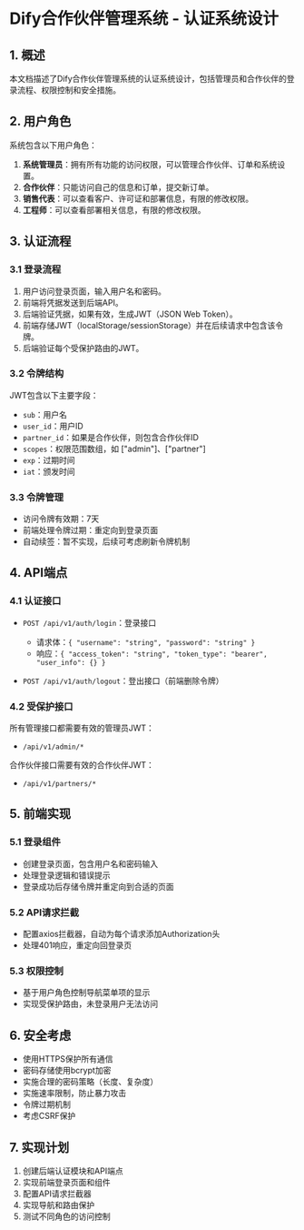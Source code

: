 # Dify合作伙伴管理系统 - 认证系统设计

## 1. 概述

本文档描述了Dify合作伙伴管理系统的认证系统设计，包括管理员和合作伙伴的登录流程、权限控制和安全措施。

## 2. 用户角色

系统包含以下用户角色：

1. **系统管理员**：拥有所有功能的访问权限，可以管理合作伙伴、订单和系统设置。
2. **合作伙伴**：只能访问自己的信息和订单，提交新订单。
3. **销售代表**：可以查看客户、许可证和部署信息，有限的修改权限。
4. **工程师**：可以查看部署相关信息，有限的修改权限。

## 3. 认证流程

### 3.1 登录流程

1. 用户访问登录页面，输入用户名和密码。
2. 前端将凭据发送到后端API。
3. 后端验证凭据，如果有效，生成JWT（JSON Web Token）。
4. 前端存储JWT（localStorage/sessionStorage）并在后续请求中包含该令牌。
5. 后端验证每个受保护路由的JWT。

### 3.2 令牌结构

JWT包含以下主要字段：

- `sub`：用户名
- `user_id`：用户ID
- `partner_id`：如果是合作伙伴，则包含合作伙伴ID
- `scopes`：权限范围数组，如 ["admin"]、["partner"]
- `exp`：过期时间
- `iat`：颁发时间

### 3.3 令牌管理

- 访问令牌有效期：7天
- 前端处理令牌过期：重定向到登录页面
- 自动续签：暂不实现，后续可考虑刷新令牌机制

## 4. API端点

### 4.1 认证接口

- `POST /api/v1/auth/login`：登录接口
  - 请求体：`{ "username": "string", "password": "string" }`
  - 响应：`{ "access_token": "string", "token_type": "bearer", "user_info": {} }`

- `POST /api/v1/auth/logout`：登出接口（前端删除令牌）

### 4.2 受保护接口

所有管理接口都需要有效的管理员JWT：
- `/api/v1/admin/*`

合作伙伴接口需要有效的合作伙伴JWT：
- `/api/v1/partners/*`

## 5. 前端实现

### 5.1 登录组件

- 创建登录页面，包含用户名和密码输入
- 处理登录逻辑和错误提示
- 登录成功后存储令牌并重定向到合适的页面

### 5.2 API请求拦截

- 配置axios拦截器，自动为每个请求添加Authorization头
- 处理401响应，重定向回登录页

### 5.3 权限控制

- 基于用户角色控制导航菜单项的显示
- 实现受保护路由，未登录用户无法访问

## 6. 安全考虑

- 使用HTTPS保护所有通信
- 密码存储使用bcrypt加密
- 实施合理的密码策略（长度、复杂度）
- 实施速率限制，防止暴力攻击
- 令牌过期机制
- 考虑CSRF保护

## 7. 实现计划

1. 创建后端认证模块和API端点
2. 实现前端登录页面和组件
3. 配置API请求拦截器
4. 实现导航和路由保护
5. 测试不同角色的访问控制
